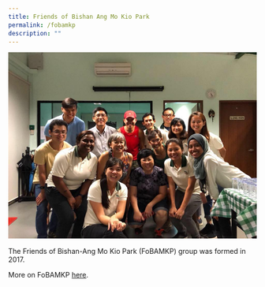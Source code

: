 ```yaml
---
title: Friends of Bishan Ang Mo Kio Park
permalink: /fobamkp
description: ""
---
```

![Alt text for image on Isomer site](/images/FoBAMKP.jpg)

The Friends of Bishan-Ang Mo Kio Park (FoBAMKP) group was formed in 2017.

More on FoBAMKP [here](https://www.facebook.com/groups/190636865014950).